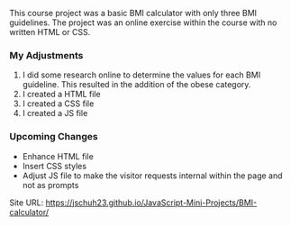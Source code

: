 This course project was a basic BMI calculator with only three BMI guidelines. The project was an online exercise within the course with no written HTML or CSS.

### My Adjustments

1. I did some research online to determine the values for each BMI guideline. This resulted in the addition of the obese category.
2. I created a HTML file
3. I created a CSS file
4. I created a JS file

### Upcoming Changes

-   Enhance HTML file
-   Insert CSS styles
-   Adjust JS file to make the visitor requests internal within the page and not as prompts

Site URL: https://jschuh23.github.io/JavaScript-Mini-Projects/BMI-calculator/
